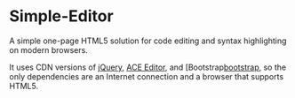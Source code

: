 # Simple-Editor
A simple one-page HTML5 solution for code editing and syntax highlighting on modern browsers.

It uses CDN versions of [jQuery][jquery], [ACE Editor][ace], and [Bootstrap[bootstrap], so the only dependencies are an Internet connection and a browser that supports HTML5.

[jquery]: https://jquery.com/
[ace]: http://ace.c9.io/#nav=about
[bootstrap]: http://getbootstrap.com/
